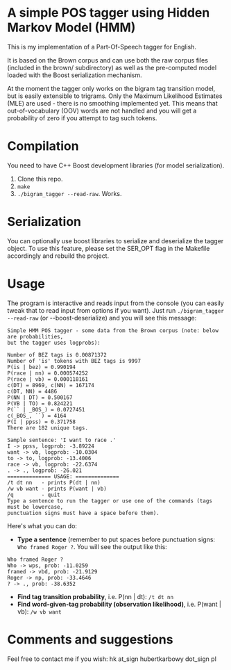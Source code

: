 # A simple POS tagger using Hidden Markov Model (HMM)

This is my implementation of a Part-Of-Speech tagger for English.

It is based on the Brown corpus and can use both the raw corpus files (included in the brown/ subdirectory) as well as the pre-computed model loaded with the Boost serialization mechanism.

At the moment the tagger only works on the bigram tag transition model, but is easily extensible to trigrams. Only the Maximum Likelihood Estimates (MLE) are used - there is no smoothing implemented yet. This means that out-of-vocabulary (OOV) words are not handled and you will get a probability of zero if you attempt to tag such tokens.

# Compilation
You need to have C++ Boost development libraries (for model serialization).

1. Clone this repo.
2. `make`
3. `./bigram_tagger --read-raw`. Works.

# Serialization
You can optionally use boost libraries to serialize and deserialize the tagger object.
To use this feature, please set the SER_OPT flag in the Makefile accordingly and rebuild the
project.

# Usage

The program is interactive and reads input from the console (you can easily tweak that to read input from options if you want). Just run `./bigram_tagger --read-raw` (or --boost-deserialize) and you will see this message:
```
Simple HMM POS tagger - some data from the Brown corpus (note: below are probabilities,
but the tagger uses logprobs):

Number of BEZ tags is 0.00871372
Number of 'is' tokens with BEZ tags is 9997
P(is | bez) = 0.990194
P(race | nn) = 0.000574252
P(race | vb) = 0.000118161
c(DT) = 8969, c(NN) = 167174
c(DT, NN) = 4486
P(NN | DT) = 0.500167
P(VB | TO) = 0.824221
P(`` | _BOS_) = 0.0727451
c(_BOS_, ``) = 4164
P(I | ppss) = 0.371758
There are 182 unique tags.

Sample sentence: 'I want to race .'
I -> ppss, logprob: -3.89224
want -> vb, logprob: -10.0304
to -> to, logprob: -13.4006
race -> vb, logprob: -22.6374
. -> ., logprob: -26.021
============== USAGE: ==============
/t dt nn   - prints P(dt | nn)
/w vb want - prints P(want | vb)
/q         - quit
Type a sentence to run the tagger or use one of the commands (tags must be lowercase,
punctuation signs must have a space before them).
```
Here's what you can do:
* <b>Type a sentence</b> (remember to put spaces before punctuation signs: `Who framed Roger ?`. You will see the output like this:
```
Who framed Roger ?
Who -> wps, prob: -11.0259
framed -> vbd, prob: -21.9129
Roger -> np, prob: -33.4646
? -> ., prob: -38.6352
```
* <b>Find tag transition probability</b>, i.e. P(nn | dt): `/t dt nn`
* <b>Find word-given-tag probability (observation likelihood)</b>, i.e. P(want | vb): `/w vb want`

# Comments and suggestions

Feel free to contact me if you wish: hk at_sign hubertkarbowy dot_sign pl
